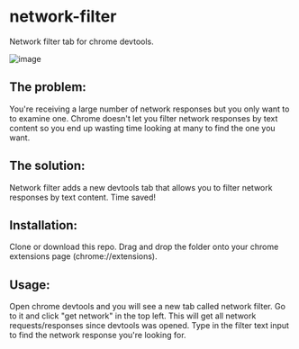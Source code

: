 # network-filter
Network filter tab for chrome devtools.

![image](https://cloud.githubusercontent.com/assets/39191/13127005/ffd46afa-d581-11e5-8bd2-aa4c1301be05.png)


##  The problem:
You're receiving a large number of network responses but you only want to to examine one.
Chrome doesn't let you filter network responses by text content so you end up wasting time looking at many to find the one you want.

##  The solution:
Network filter adds a new devtools tab that allows you to filter network responses by text content.
Time saved!

##  Installation:
Clone or download this repo.
Drag and drop the folder onto your chrome extensions page (chrome://extensions).

##  Usage:
Open chrome devtools and you will see a new tab called network filter.
Go to it and click "get network" in the top left. This will get all network requests/responses since devtools was opened.
Type in the filter text input to find the network response you're looking for.
